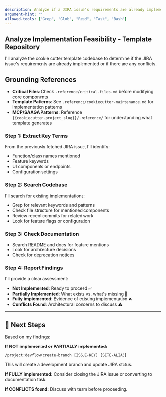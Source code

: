 ```yaml
---
description: Analyze if a JIRA issue's requirements are already implemented
argument-hint: ""
allowed-tools: ["Grep", "Glob", "Read", "Task", "Bash"]
---
```


## Analyze Implementation Feasibility - Template Repository

I'll analyze the cookie cutter template codebase to determine if the JIRA issue's requirements are already implemented or if there are any conflicts.

## Grounding References
- **Critical Files**: Check `.reference/critical-files.md` before modifying core components
- **Template Patterns**: See `.reference/cookiecutter-maintenance.md` for implementation patterns
- **MCP/SAAGA Patterns**: Reference `{{cookiecutter.project_slug}}/.reference/` for understanding what template generates

### Step 1: Extract Key Terms
From the previously fetched JIRA issue, I'll identify:
- Function/class names mentioned
- Feature keywords
- UI components or endpoints
- Configuration settings

### Step 2: Search Codebase
I'll search for existing implementations:
- Grep for relevant keywords and patterns
- Check file structure for mentioned components
- Review recent commits for related work
- Look for feature flags or configuration

### Step 3: Check Documentation
- Search README and docs for feature mentions
- Look for architecture decisions
- Check for deprecation notices

### Step 4: Report Findings
I'll provide a clear assessment:
- **Not Implemented**: Ready to proceed ✅
- **Partially Implemented**: What exists vs. what's missing 🔄
- **Fully Implemented**: Evidence of existing implementation ❌
- **Conflicts Found**: Architectural concerns to discuss ⚠️

---

## 🔄 Next Steps

Based on my findings:

**If NOT implemented or PARTIALLY implemented:**
```
/project:devflow/create-branch [ISSUE-KEY] [SITE-ALIAS]
```
This will create a development branch and update JIRA status.

**If FULLY implemented:**
Consider closing the JIRA issue or converting to documentation task.

**If CONFLICTS found:**
Discuss with team before proceeding.